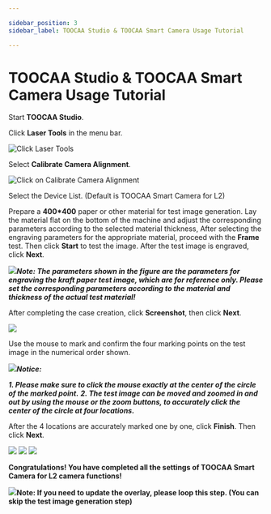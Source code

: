 ```yaml
---

sidebar_position: 3
sidebar_label: TOOCAA Studio & TOOCAA Smart Camera Usage Tutorial

---
```

# TOOCAA Studio & TOOCAA Smart Camera Usage Tutorial
Start **TOOCAA Studio**.

Click **Laser Tools** in the menu bar.

![Click Laser Tools](http://wiki-toocaa.oss-cn-hongkong.aliyuncs.com/TOOCAA%20Studio/%E6%91%84%E5%83%8F%E5%A4%B4/%E6%97%8B%E8%BD%AC%E9%85%8D%E4%BB%B61.png)

Select **Calibrate Camera Alignment**.

![Click on Calibrate Camera Alignment](http://wiki-toocaa.oss-cn-hongkong.aliyuncs.com/TOOCAA%20Studio/%E6%91%84%E5%83%8F%E5%A4%B4/%E9%80%89%E6%8B%A9%E6%91%84%E5%83%8F%E5%A4%B4.png)

Select the Device List. (Default is TOOCAA Smart Camera for L2)

Prepare a **400*400** paper or other material for test image generation. Lay the material flat on the bottom of the machine and adjust the corresponding parameters according to the selected material thickness, After selecting the engraving parameters for the appropriate material, proceed with the **Frame** test. Then click **Start** to test the image. After the test image is engraved, click **Next**.

![](http://wiki-toocaa.oss-cn-hongkong.aliyuncs.com/tips.png)_**Note: The parameters shown in the figure are the parameters for engraving the kraft paper test image, which are for reference only. Please set the corresponding parameters according to the material and thickness of the actual test material!**_

After completing the case creation, click **Screenshot**, then click **Next**.

![](http://wiki-toocaa.oss-cn-hongkong.aliyuncs.com/TOOCAA%20Studio/%E6%91%84%E5%83%8F%E5%A4%B4/%E9%80%89%E6%8B%A9TOOCAA.png)

Use the mouse to mark and confirm the four marking points on the test image in the numerical order shown.

![](http://wiki-toocaa.oss-cn-hongkong.aliyuncs.com/tips.png)_**Notice:**_

_**1. Please make sure to click the mouse exactly at the center of the circle of the marked point.**_
_**2. The test image can be moved and zoomed in and out by using the mouse or the zoom buttons, to accurately click the center of the circle at four locations.**_

After the 4 locations are accurately marked one by one, click **Finish**. Then click **Next**.

![](http://wiki-toocaa.oss-cn-hongkong.aliyuncs.com/TOOCAA%20Studio/%E6%91%84%E5%83%8F%E5%A4%B4/%E5%9B%9B%E7%82%B9%E6%89%93%E6%A0%87.png)
![](http://wiki-toocaa.oss-cn-hongkong.aliyuncs.com/TOOCAA%20Studio/%E6%91%84%E5%83%8F%E5%A4%B4/%E6%94%BE%E5%A4%A7%E5%9B%BE%E7%89%87.png)
![](http://wiki-toocaa.oss-cn-hongkong.aliyuncs.com/TOOCAA%20Studio/%E6%91%84%E5%83%8F%E5%A4%B4/%E5%AE%8C%E6%88%90.png)

**Congratulations! You have completed all the settings of TOOCAA Smart Camera for L2 camera functions!**

![](http://wiki-toocaa.oss-cn-hongkong.aliyuncs.com/tips.png)**Note: If you need to update the overlay, please loop this step. (You can skip the test image generation step)**

